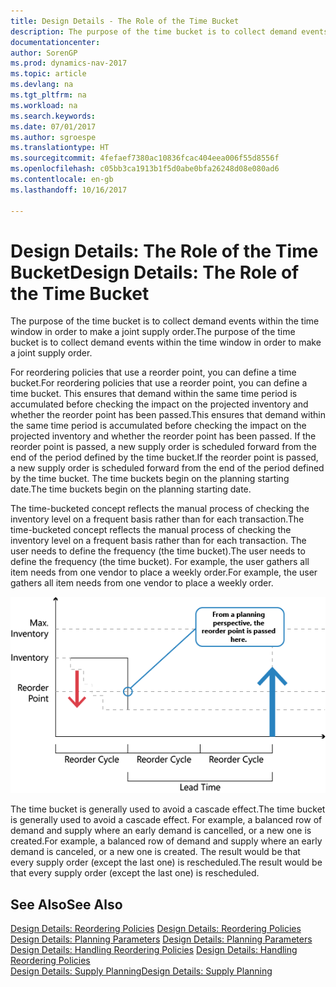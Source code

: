 ```yaml
---
title: Design Details - The Role of the Time Bucket
description: The purpose of the time bucket is to collect demand events within the time window in order to make a joint supply order.
documentationcenter: 
author: SorenGP
ms.prod: dynamics-nav-2017
ms.topic: article
ms.devlang: na
ms.tgt_pltfrm: na
ms.workload: na
ms.search.keywords: 
ms.date: 07/01/2017
ms.author: sgroespe
ms.translationtype: HT
ms.sourcegitcommit: 4fefaef7380ac10836fcac404eea006f55d8556f
ms.openlocfilehash: c05bb3ca1913b1f5d0abe0bfa26248d08e080ad6
ms.contentlocale: en-gb
ms.lasthandoff: 10/16/2017

---
```

# <a name="design-details-the-role-of-the-time-bucket"></a><span data-ttu-id="c38da-103">Design Details: The Role of the Time Bucket</span><span class="sxs-lookup"><span data-stu-id="c38da-103">Design Details: The Role of the Time Bucket</span></span>
<span data-ttu-id="c38da-104">The purpose of the time bucket is to collect demand events within the time window in order to make a joint supply order.</span><span class="sxs-lookup"><span data-stu-id="c38da-104">The purpose of the time bucket is to collect demand events within the time window in order to make a joint supply order.</span></span>  
  
 <span data-ttu-id="c38da-105">For reordering policies that use a reorder point, you can define a time bucket.</span><span class="sxs-lookup"><span data-stu-id="c38da-105">For reordering policies that use a reorder point, you can define a time bucket.</span></span> <span data-ttu-id="c38da-106">This ensures that demand within the same time period is accumulated before checking the impact on the projected inventory and whether the reorder point has been passed.</span><span class="sxs-lookup"><span data-stu-id="c38da-106">This ensures that demand within the same time period is accumulated before checking the impact on the projected inventory and whether the reorder point has been passed.</span></span> <span data-ttu-id="c38da-107">If the reorder point is passed, a new supply order is scheduled forward from the end of the period defined by the time bucket.</span><span class="sxs-lookup"><span data-stu-id="c38da-107">If the reorder point is passed, a new supply order is scheduled forward from the end of the period defined by the time bucket.</span></span> <span data-ttu-id="c38da-108">The time buckets begin on the planning starting date.</span><span class="sxs-lookup"><span data-stu-id="c38da-108">The time buckets begin on the planning starting date.</span></span>  
  
 <span data-ttu-id="c38da-109">The time-bucketed concept reflects the manual process of checking the inventory level on a frequent basis rather than for each transaction.</span><span class="sxs-lookup"><span data-stu-id="c38da-109">The time-bucketed concept reflects the manual process of checking the inventory level on a frequent basis rather than for each transaction.</span></span> <span data-ttu-id="c38da-110">The user needs to define the frequency (the time bucket).</span><span class="sxs-lookup"><span data-stu-id="c38da-110">The user needs to define the frequency (the time bucket).</span></span> <span data-ttu-id="c38da-111">For example, the user gathers all item needs from one vendor to place a weekly order.</span><span class="sxs-lookup"><span data-stu-id="c38da-111">For example, the user gathers all item needs from one vendor to place a weekly order.</span></span>  
  
 ![](media/nav_app_supply_planning_2_reorder_cycle.png "NAV_APP_supply_planning_2_reorder_cycle")  
  
 <span data-ttu-id="c38da-112">The time bucket is generally used to avoid a cascade effect.</span><span class="sxs-lookup"><span data-stu-id="c38da-112">The time bucket is generally used to avoid a cascade effect.</span></span> <span data-ttu-id="c38da-113">For example, a balanced row of demand and supply where an early demand is cancelled, or a new one is created.</span><span class="sxs-lookup"><span data-stu-id="c38da-113">For example, a balanced row of demand and supply where an early demand is canceled, or a new one is created.</span></span> <span data-ttu-id="c38da-114">The result would be that every supply order (except the last one) is rescheduled.</span><span class="sxs-lookup"><span data-stu-id="c38da-114">The result would be that every supply order (except the last one) is rescheduled.</span></span>  
  
## <a name="see-also"></a><span data-ttu-id="c38da-115">See Also</span><span class="sxs-lookup"><span data-stu-id="c38da-115">See Also</span></span>  
 <span data-ttu-id="c38da-116">[Design Details: Reordering Policies](design-details-reordering-policies.md) </span><span class="sxs-lookup"><span data-stu-id="c38da-116">[Design Details: Reordering Policies](design-details-reordering-policies.md) </span></span>  
 <span data-ttu-id="c38da-117">[Design Details: Planning Parameters](design-details-planning-parameters.md) </span><span class="sxs-lookup"><span data-stu-id="c38da-117">[Design Details: Planning Parameters](design-details-planning-parameters.md) </span></span>  
 <span data-ttu-id="c38da-118">[Design Details: Handling Reordering Policies](design-details-handling-reordering-policies.md) </span><span class="sxs-lookup"><span data-stu-id="c38da-118">[Design Details: Handling Reordering Policies](design-details-handling-reordering-policies.md) </span></span>  
 [<span data-ttu-id="c38da-119">Design Details: Supply Planning</span><span class="sxs-lookup"><span data-stu-id="c38da-119">Design Details: Supply Planning</span></span>](design-details-supply-planning.md)

